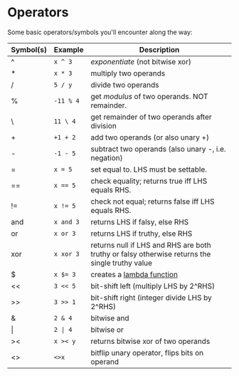 # Operators

Some basic operators/symbols you'll encounter along the way:

| Symbol(s) | Example   | Description                                          |
|-----------|-----------|------------------------------------------------------|
|     ^     |  `x ^ 3`  | *exponentiate* (not bitwise xor)                     |
|     *     |  `x * 3`  | multiply two operands                                |
|     /     |  `5 / y`  | divide two operands                                  |
|     %     | `-11 % 4` | get *modulus* of two operands.  NOT remainder.       |
|     \     |  `11 \ 4` | get remainder of two operands after division         |
|     +     | `+1 + 2`  | add two operands (or also unary +)                   |
|     -     | `-1 - 5`  | subtract two operands (also unary -, i.e. negation)  |
|     =     |  `x = 5`  | set equal to.  LHS must be settable.                 |
|     ==    |  `x == 5` | check equality; returns true iff LHS equals RHS.     |
|     !=    |  `x != 5` | check not equal; returns false iff LHS equals RHS.   |
|    and    | `x and 3` | returns LHS if falsy, else RHS                       |
|     or    |  `x or 3` | returns LHS if truthy, else RHS                      |
|    xor    | `x xor 3` | returns null if LHS and RHS are both truthy or falsy otherwise returns the single truthy value |
|     $     |  `x $= 3` | creates a [lambda function](lambda_functions.md)     |
|     <<    |  `3 << 5` | bit-shift left (multiply LHS by 2^RHS)               |
|     >>    |  `3 >> 1` | bit-shift right (integer divide LHS by 2^RHS)        |
|     &     |  `2 & 4`  | bitwise and                                          |
|     \|    |  `2 \| 4` | bitwise or                                           |
|     ><    |  `x >< y` | returns bitwise xor of two operands                  |
|     <>    |  `<>x`    | bitflip unary operator, flips bits on operand        |
